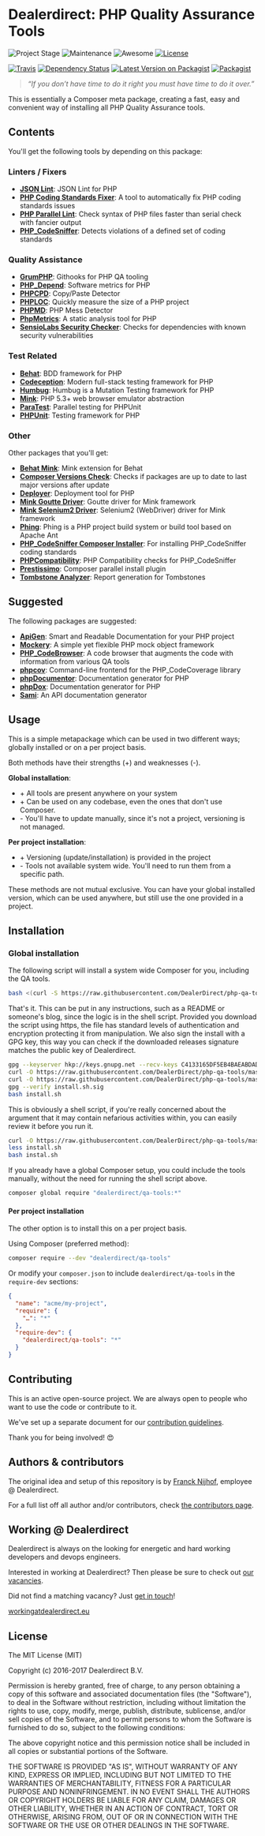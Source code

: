 # Dealerdirect: PHP Quality Assurance Tools

![Project Stage][project-stage-shield]
![Maintenance][maintenance-shield]
![Awesome][awesome-shield]
[![License][license-shield]](LICENSE.md)

[![Travis][travis-shield]][travis]
[![Dependency Status][versioneye-shield]][versioneye]
[![Latest Version on Packagist][packagist-version-shield]][packagist-version]
[![Packagist][packagist-shield]][packagist]

> _“If you don’t have time to do it right you must have time to do it over.”_

This is essentially a Composer meta package, creating a fast, easy and
convenient way of installing all PHP Quality Assurance tools.

## Contents

You'll get the following tools by depending on this package:

### Linters / Fixers

- **[JSON Lint][json-lint]**: JSON Lint for PHP
- **[PHP Coding Standards Fixer][phpcs-fixer]**: A tool to automatically fix PHP coding standards issues
- **[PHP Parallel Lint][php-parallel-lint]**: Check syntax of PHP files faster than serial check with fancier output
- **[PHP_CodeSniffer][phpcs]**: Detects violations of a defined set of coding standards

### Quality Assistance

- **[GrumPHP][grumphp]**: Githooks for PHP QA tooling
- **[PHP_Depend][pdepend]**: Software metrics for PHP
- **[PHPCPD][phpcpd]**: Copy/Paste Detector
- **[PHPLOC][phploc]**: Quickly measure the size of a PHP project
- **[PHPMD][phpmd]**: PHP Mess Detector
- **[PhpMetrics][phpmetrics]**: A static analysis tool for PHP
- **[SensioLabs Security Checker][security-checker]**: Checks for dependencies with known security vulnerabilities

### Test Related

- **[Behat][behat]**: BDD framework for PHP
- **[Codeception][codeception]**: Modern full-stack testing framework for PHP
- **[Humbug][humbug]**: Humbug is a Mutation Testing framework for PHP
- **[Mink][mink]**: PHP 5.3+ web browser emulator abstraction
- **[ParaTest][paratest]**: Parallel testing for PHPUnit
- **[PHPUnit][phpunit]**: Testing framework for PHP

### Other

Other packages that you'll get:

- **[Behat Mink][behat-mink]**: Mink extension for Behat
- **[Composer Versions Check][versions-check]**: Checks if packages are up to date to last major versions after update
- **[Deployer][deployer]**: Deployment tool for PHP
- **[Mink Goutte Driver][mink-goutte-driver]**: Goutte driver for Mink framework
- **[Mink Selenium2 Driver][mink-selenium2-driver]**: Selenium2 (WebDriver) driver for Mink framework
- **[Phing][phing]**: Phing is a PHP project build system or build tool based on ​Apache Ant
- **[PHP_CodeSniffer Composer Installer][phpcs-composer-installer]**: For installing PHP_CodeSniffer coding standards
- **[PHPCompatibility][phpcompatibility]**: PHP Compatibility checks for PHP_CodeSniffer
- **[Prestissimo][prestissimo]**: Composer parallel install plugin
- **[Tombstone Analyzer][tombstone-analyzer]**: Report generation for Tombstones

## Suggested

The following packages are suggested:

- **[ApiGen][apigen]**: Smart and Readable Documentation for your PHP project
- **[Mockery][mockery]**: A simple yet flexible PHP mock object framework
- **[PHP_CodeBrowser][php-codebrowser]**: A code browser that augments the code with information from various QA tools
- **[phpcov]**: Command-line frontend for the PHP_CodeCoverage library
- **[phpDocumentor][phpdoc]**: Documentation generator for PHP
- **[phpDox][phpdox]**: Documentation generator for PHP
- **[Sami][sami]**: An API documentation generator

## Usage

This is a simple metapackage which can be used in two different ways; globally installed or on a per project basis.

Both methods have their strengths (+) and weaknesses (-).

**Global installation**:

- \+ All tools are present anywhere on your system
- \+ Can be used on any codebase, even the ones that don't use Composer.
- \- You'll have to update manually, since it's not a project, versioning is not managed.

**Per project installation**:

- \+ Versioning (update/installation) is provided in the project
- \- Tools not available system wide. You'll need to run them from a specific path.

These methods are not mutual exclusive. You can have your global installed version, which can be used anywhere, but
still use the one provided in a project.

## Installation

### Global installation

The following script will install a system wide Composer for you, including the QA tools.

```bash
bash <(curl -S https://raw.githubusercontent.com/DealerDirect/php-qa-tools/master/bin/install.sh)
```

That's it. This can be put in any instructions, such as a README or someone's blog, since the logic is in the shell
script. Provided you download the script using https, the file has standard levels of authentication and encryption
protecting it from manipulation. We also sign the install with a GPG key, this way you can check if the downloaded
releases signature matches the public key of Dealerdirect.

```bash
gpg --keyserver hkp://keys.gnupg.net --recv-keys C4133165DF5EB4BAEABDADCACF1E7823C5339B59
curl -O https://raw.githubusercontent.com/DealerDirect/php-qa-tools/master/bin/install.sh
curl -O https://raw.githubusercontent.com/DealerDirect/php-qa-tools/master/bin/install.sh.sig
gpg --verify install.sh.sig
bash install.sh
```

This is obviously a shell script, if you're really concerned about the argument that it may contain nefarious
activities within, you can easily review it before you run it.

```bash
curl -O https://raw.githubusercontent.com/DealerDirect/php-qa-tools/master/bin/install.sh
less install.sh
bash instal.sh
```

If you already have a global Composer setup, you could include the tools manually, without the need for running
the shell script above.

```bash
composer global require "dealerdirect/qa-tools:*"
```

#### Per project installation

The other option is to install this on a per project basis.

Using Composer (preferred method):

```bash
composer require --dev "dealerdirect/qa-tools"
```

Or modify your `composer.json` to include `dealerdirect/qa-tools` in the `require-dev` sections:

```json
{
  "name": "acme/my-project",
  "require": {
    "…": "*"
  },
  "require-dev": {
    "dealerdirect/qa-tools": "*"
  }
}
```

## Contributing

This is an active open-source project. We are always open to people who want to
use the code or contribute to it.

We've set up a separate document for our [contribution guidelines](CONTRIBUTING.md).

Thank you for being involved! :heart_eyes:

## Authors & contributors

The original idea and setup of this repository is by [Franck Nijhof][frenck], employee @ Dealerdirect.

For a full list off all author and/or contributors, check [the contributors page][contributors].

## Working @ Dealerdirect

Dealerdirect is always on the looking for energetic and hard working developers
and devops engineers.

Interested in working at Dealerdirect?
Then please be sure to check out [our vacancies][vacancies].

Did not find a matching vacancy? Just [get in touch][get-in-touch]!

[workingatdealerdirect.eu][workingatdealerdirecteu]

## License

The MIT License (MIT)

Copyright (c) 2016-2017 Dealerdirect B.V.

Permission is hereby granted, free of charge, to any person obtaining a copy
of this software and associated documentation files (the "Software"), to deal
in the Software without restriction, including without limitation the rights
to use, copy, modify, merge, publish, distribute, sublicense, and/or sell
copies of the Software, and to permit persons to whom the Software is
furnished to do so, subject to the following conditions:

The above copyright notice and this permission notice shall be included in
all copies or substantial portions of the Software.

THE SOFTWARE IS PROVIDED "AS IS", WITHOUT WARRANTY OF ANY KIND, EXPRESS OR
IMPLIED, INCLUDING BUT NOT LIMITED TO THE WARRANTIES OF MERCHANTABILITY,
FITNESS FOR A PARTICULAR PURPOSE AND NONINFRINGEMENT.  IN NO EVENT SHALL THE
AUTHORS OR COPYRIGHT HOLDERS BE LIABLE FOR ANY CLAIM, DAMAGES OR OTHER
LIABILITY, WHETHER IN AN ACTION OF CONTRACT, TORT OR OTHERWISE, ARISING FROM,
OUT OF OR IN CONNECTION WITH THE SOFTWARE OR THE USE OR OTHER DEALINGS IN
THE SOFTWARE.

[apigen]: http://www.apigen.org
[awesome-shield]: https://img.shields.io/badge/awesome%3F-yes-brightgreen.svg
[behat-mink]: https://github.com/Behat/MinkExtension
[behat]: http://behat.org
[codeception]: http://codeception.com
[contributors]: https://github.com/dealerdirect/php-qa-tools/graphs/contributors
[deployer]: https://deployer.org/
[frenck]: https://github.com/frenck
[get-in-touch]: http://workingatdealerdirect.eu/open-sollicitatie/
[grumphp]: https://github.com/phpro/grumphp
[humbug]: https://github.com/padraic/humbug
[json-lint]: https://github.com/Seldaek/jsonlint
[license-shield]: https://img.shields.io/github/license/dealerdirect/php-qa-tools.svg
[maintenance-shield]: https://img.shields.io/maintenance/yes/2017.svg
[mink-goutte-driver]: https://github.com/minkphp/MinkGoutteDriver
[mink-selenium2-driver]: https://github.com/minkphp/MinkSelenium2Driver
[mink]: http://mink.behat.org
[mockery]: https://github.com/padraic/mockery
[packagist-shield]: https://img.shields.io/packagist/dt/dealerdirect/qa-tools.svg
[packagist-version-shield]: https://img.shields.io/packagist/v/dealerdirect/qa-tools.svg
[packagist-version]: https://packagist.org/packages/dealerdirect/qa-tools
[packagist]: https://packagist.org/packages/dealerdirect/qa-tools
[paratest]: https://github.com/brianium/paratest
[pdepend]: https://github.com/pdepend/pdepend
[phing]:https://www.phing.info/
[php-codebrowser]: https://github.com/mayflower/PHP_CodeBrowser
[php-parallel-lint]: https://github.com/JakubOnderka/PHP-Parallel-Lint
[phpcompatibility]: https://github.com/wimg/PHPCompatibility
[phpcov]: https://github.com/sebastianbergmann/phpcov
[phpcpd]: https://github.com/sebastianbergmann/phpcpd
[phpcs-composer-installer]: https://github.com/DealerDirect/phpcodesniffer-composer-installer
[phpcs-fixer]: http://cs.sensiolabs.org
[phpcs]: https://github.com/squizlabs/PHP_CodeSniffer
[phpdoc]: https://www.phpdoc.org
[phpdox]: http://phpdox.de
[phploc]: https://github.com/sebastianbergmann/phploc
[phpmd]: https://phpmd.org
[phpmetrics]: http://www.phpmetrics.org
[phpunit]: https://phpunit.de
[prestissimo]: https://github.com/hirak/prestissimo
[project-stage-shield]: https://img.shields.io/badge/Project%20Stage-Development-yellowgreen.svg
[sami]: https://github.com/FriendsOfPHP/sami
[security-checker]: https://security.sensiolabs.org
[tombstone-analyzer]: https://github.com/scheb/tombstone-analyzer
[travis-shield]: https://img.shields.io/travis/DealerDirect/php-qa-tools.svg
[travis]: https://travis-ci.org/DealerDirect/php-qa-tools
[vacancies]: http://workingatdealerdirect.eu/?post_type=vacancy&s=&department=99
[versioneye-shield]: https://www.versioneye.com/user/projects/580939a4d65a77002f5eab70/badge.svg
[versioneye]: https://www.versioneye.com/user/projects/580939a4d65a77002f5eab70
[versions-check]: https://github.com/Soullivaneuh/composer-versions-check
[workingatdealerdirecteu]: http://www.workingatdealerdirect.eu
